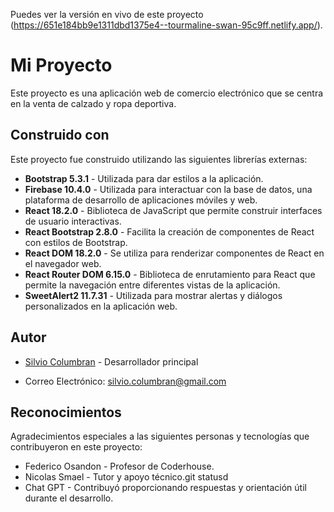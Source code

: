Puedes ver la versión en vivo de este proyecto (https://651e184bb9e1311dbd1375e4--tourmaline-swan-95c9ff.netlify.app/).

# Mi Proyecto

Este proyecto es una aplicación web de comercio electrónico que se centra en la venta de calzado y ropa deportiva.

## Construido con

Este proyecto fue construido utilizando las siguientes librerías externas:

- **Bootstrap 5.3.1** - Utilizada para dar estilos a la aplicación.
- **Firebase 10.4.0** - Utilizada para interactuar con la base de datos, una plataforma de desarrollo de aplicaciones móviles y web.
- **React 18.2.0** - Biblioteca de JavaScript que permite construir interfaces de usuario interactivas.
- **React Bootstrap 2.8.0** - Facilita la creación de componentes de React con estilos de Bootstrap.
- **React DOM 18.2.0** - Se utiliza para renderizar componentes de React en el navegador web.
- **React Router DOM 6.15.0** - Biblioteca de enrutamiento para React que permite la navegación entre diferentes vistas de la aplicación.
- **SweetAlert2 11.7.31** - Utilizada para mostrar alertas y diálogos personalizados en la aplicación web.


## Autor

- [Silvio Columbran](https://github.com/columbran) - Desarrollador principal

- Correo Electrónico: silvio.columbran@gmail.com

## Reconocimientos

Agradecimientos especiales a las siguientes personas y tecnologías que contribuyeron en este proyecto:

- Federico Osandon - Profesor de Coderhouse.
- Nicolas Smael - Tutor y apoyo técnico.git statusd
- Chat GPT - Contribuyó proporcionando respuestas y orientación útil durante el desarrollo.